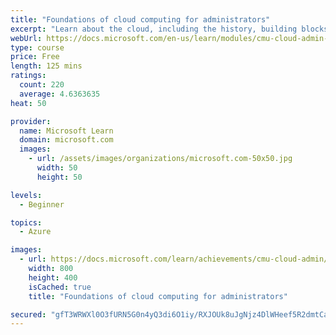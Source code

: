 ```yaml
---
title: "Foundations of cloud computing for administrators"
excerpt: "Learn about the cloud, including the history, building blocks, and types on your way to becoming a Cloud Administrator."
webUrl: https://docs.microsoft.com/en-us/learn/modules/cmu-cloud-admin-overview/
type: course
price: Free
length: 125 mins
ratings:
  count: 220
  average: 4.6363635
heat: 50

provider:
  name: Microsoft Learn
  domain: microsoft.com
  images:
    - url: /assets/images/organizations/microsoft.com-50x50.jpg
      width: 50
      height: 50

levels:
  - Beginner

topics:
  - Azure

images:
  - url: https://docs.microsoft.com/learn/achievements/cmu-cloud-admin/cloud-admin-overview-social.png
    width: 800
    height: 400
    isCached: true
    title: "Foundations of cloud computing for administrators"

secured: "gfT3WRWXl0O3fURN5G0n4yQ3di6O1iy/RXJOUk8uJgNjz4DlWHeef5R2dmtCa/KOkuuyB3IOLRAzrrPid4SnPiHvaLL88SbZZScuhyNATZ8AaByAu2omg0tWay7S9Xcz4DGio54mHl60NUDF6ZDypqLu03p7MLujbfm9jRdRyz94cjXnB8u70MPpvXEf7GCLre5MfoBDW9b6RqF7ZzJc05YCE3z+EExHglnycofwsQgsVn4n5Gj+fcH2K1h7hmk+YTnxZp2cW0Lkoof/ym8frPyBOupRIx/l680/1T5ynMn+Kv2TMjnbBLvi7KT65OTqLW9li7Csw9IcxN2d52kQVwNDoHyV5BluVUhuNBFn7MdpuT1ckJhI6y+rI+vhWhTAfLT3+8Gzz0rJWTytCVlhKg==;rjoVutLPoJOAXWpzRVRVpA=="
---
```


